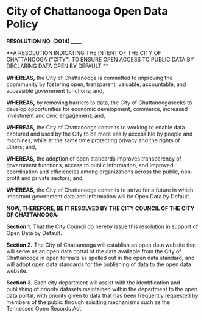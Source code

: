 City of Chattanooga Open Data Policy
====================================

**RESOLUTION NO. (2014) ____**

**A RESOLUTION INDICATING THE INTENT OF THE CITY OF CHATTANOOGA ("CITY") TO ENSURE OPEN ACCESS TO PUBLIC DATA BY DECLARING DATA OPEN BY DEFAULT **

**WHEREAS,** the City of Chattanooga is committed to improving the copmmunity by fostering open, transparent, valuable, accountable, and accessible government functions; and,

**WHEREAS,** by removing barriers to data, the City  of Chattanoogaseeks to develop opportunities for economic development, commerce, increased investment and civic engagement; and,

**WHEREAS,** the City of Chattanooga commits to working to enable data captured and used by the City to be more easily accessible by people and machines, while at the same time protecting privacy and the rights of others; and,

**WHEREAS,** the adoption of open standards improves transparency of government functions, access to public information, and improved coordination and efficiencies among organizations across the public, non-profit and private sectors; and,

**WHEREAS,** the City of Chattanooga commits to strive for a future in which important government data and information will be Open Data by Default.

**NOW, THEREFORE, BE IT RESOLVED BY THE CITY COUNCIL OF THE CITY OF CHATTANOOGA:**

**Section 1.** That the City Council do hereby issue this resolution in support of Open Data by Default.

**Section 2.** The City of Chattanooga will establish an open data website that will serve as an open data portal of the data available from the City of Chattanooga in open formats as spelled out in the open data standard, and will adopt open data standards for the publishing of data to the open data website.

**Section 3.** Each city department will assist with the identification and publishing of priority datasets maintained within the department to the open data portal, with priority given to data that has been frequently requested by members of the public through exisiting mechanisms such as the Tennessee Open Records Act.
